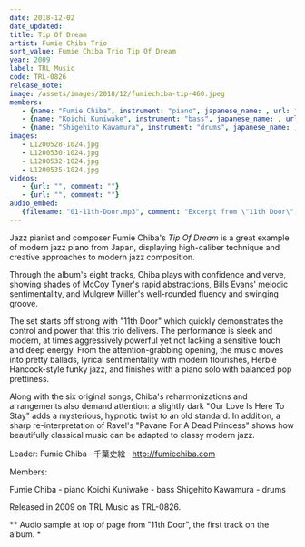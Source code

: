 ```yaml
---
date: 2018-12-02
date_updated: 
title: Tip Of Dream
artist: Fumie Chiba Trio
sort_value: Fumie Chiba Trio Tip Of Dream
year: 2009
label: TRL Music
code: TRL-0826
release_note: 
image: /assets/images/2018/12/fumiechiba-tip-460.jpeg
members:
   - {name: "Fumie Chiba", instrument: "piano", japanese_name: , url: ""}
   - {name: "Koichi Kuniwake", instrument: "bass", japanese_name: , url: ""}
   - {name: "Shigehito Kawamura", instrument: "drums", japanese_name: , url: ""}
images: 
   - L1200528-1024.jpg
   - L1200530-1024.jpg
   - L1200532-1024.jpg
   - L1200535-1024.jpg
videos: 
   - {url: "", comment: ""}
   - {url: "", comment: ""}
audio_embed:
   {filename: "01-11th-Door.mp3", comment: "Excerpt from \"11th Door\", the first track on the album:"}
---
```

Jazz pianist and composer Fumie Chiba's *Tip Of Dream* is a great example of modern jazz piano from Japan, displaying high-caliber technique and creative approaches to modern jazz composition.

Through the album's eight tracks, Chiba plays with confidence and verve, showing shades of McCoy Tyner's rapid abstractions, Bills Evans' melodic sentimentality, and Mulgrew Miller's well-rounded fluency and swinging groove.

The set starts off strong with "11th Door" which quickly demonstrates the control and power that this trio delivers. The performance is sleek and modern, at times aggressively powerful yet not lacking a sensitive touch and deep energy. From the attention-grabbing opening, the music moves into pretty ballads, lyrical sentimentality with modern flourishes, Herbie Hancock-style funky jazz, and finishes with a piano solo with balanced pop prettiness.

Along with the six original songs, Chiba's reharmonizations and arrangements also demand attention: a slightly dark "Our Love Is Here To Stay" adds a mysterious, hypnotic twist to an old standard. In addition, a sharp re-interpretation of Ravel's "Pavane For A Dead Princess" shows how beautifully classical music can be adapted to classy modern jazz.

Leader: Fumie Chiba · 千葉史絵 · http://fumiechiba.com

Members:

Fumie Chiba - piano
Koichi Kuniwake - bass
Shigehito Kawamura - drums

Released in 2009 on TRL Music as TRL-0826.

** Audio sample at top of page from "11th Door", the first track on the album. *


